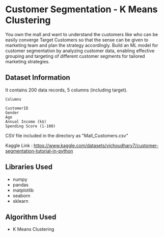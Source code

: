 # Customer Segmentation - K Means Clustering

You own the mall and want to understand the customers like who can be easily converge Target Customers so that the sense can be given to marketing team and plan the strategy accordingly. Build an ML model for customer segmentation by analyzing customer data, enabling effective grouping and targeting of different customer segments for tailored marketing strategies.
## Dataset Information

It contains 200 data records, 5 columns (including target).

```
Columns

CustomerID
Gender
Age
Annual Income (k$)
Spending Score (1-100)

```
CSV file included in the directory as "Mall_Customers.csv"

Kaggle Link : https://www.kaggle.com/datasets/vjchoudhary7/customer-segmentation-tutorial-in-python


## Libraries Used

* numpy
* pandas
* matplotlib
* seaborn
* sklearn


## Algorithm Used

* K Means Clustering
